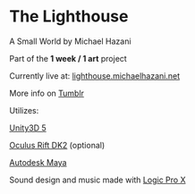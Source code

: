 # The Lighthouse
A Small World by Michael Hazani

Part of the **1 week / 1 art** project


Currently live at: [lighthouse.michaelhazani.net](http://lighthouse.michaelhazani.net)

More info on [Tumblr](http://tmblr.co/ZYNAZs1qoqykI)


Utilizes:

[Unity3D 5](http://unity3d.com/)

[Oculus Rift DK2](https://www.oculus.com/en-us/) (optional)

[Autodesk Maya](http://www.autodesk.com/products/maya/overview)

Sound design and music made with [Logic Pro X](http://www.apple.com/logic-pro/)
